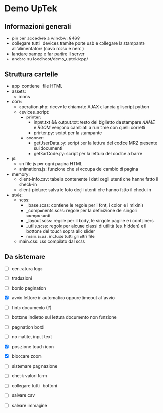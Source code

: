 # Demo UpTek

## Informazioni generali

- pin per accedere a window: 8468
- collegare tutti i devices tramite porte usb e collegare la stampante all'alimentatore (cavo rosso e nero )
- lanciare xampp e far partire il server
- andare su localhost/demo_uptek/app/

## Struttura cartelle
- app: contiene i file HTML
- assets:
  - icons
- core:
  - operation.php: riceve le chiamate AJAX e lancia gli script python
  - devices_script:
    - printer:
      - input.txt && output.txt: testo del biglietto da stampare $NAME$ e $ROOM$ vengono cambiati a run time con quelli corretti
      - printer.py: script per la stampante
    - scanner:
      - getUserData.py: script per la lettura del codice MRZ presente sui documenti
      - getBarCode.py: script per la lettura del codice a barre
- js:
  - un file js per ogni pagina HTML
  - animations.js: funzione che si occupa del cambio di pagina
- memory:
  - client-info.csv: tabella contenente i dati degli utenti che hanno fatto il check-in
  - client-picture: salva le foto degli utenti che hanno fatto il check-in
- style:
  - scss:
    - _base.scss: contiene le regole per i font, i colori e i mixinis
    - _components.scss: regole per la definizione dei singoli componenti
    - _layout.scss: regole per il body, le singole pagine e i containers
    - _utils.scss: regole per alcune classi di utilità (es. hidden) e il bottone del touch sopra allo slider
    - main.scss: include tutti gli altri file
  - main.css: css compilato dal scss
  
## Da sistemare

- [ ] centratura logo
- [ ] traduzioni
- [ ] bordo pagination
- [x] avvio lettore in automatico oppure timeout all'avvio
- [ ] finto documento (?)
- [ ] bottone indietro sul lettura documento non funzione
- [ ] pagination bordi
- [ ] no matite, input text
- [x] posizione touch icon 
- [x] bloccare zoom

- [ ] sistemare paginazione
- [ ] check valori form
- [ ] collegare tutti i bottoni
- [ ] salvare csv
- [ ] salvare immagine